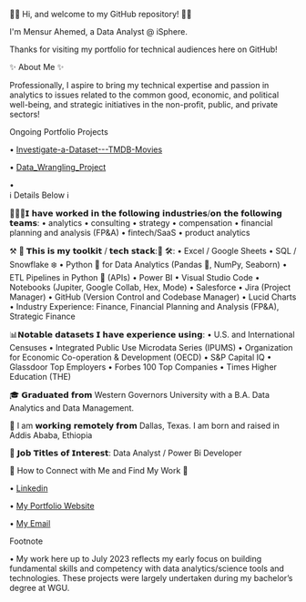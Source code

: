 👋🏾   Hi, and welcome to my GitHub repository! 👋🏾

I'm Mensur Ahemed, a Data Analyst @ iSphere.

Thanks for visiting my portfolio for technical audiences here on GitHub!

✨ About Me ✨

Professionally, I aspire to bring my technical expertise and passion in analytics to issues related to the common good, economic, and political well-being, and strategic initiatives in the non-profit, public, and private sectors!

Ongoing Portfolio Projects

• <a href="https://github.com/Mensur304/Investigate-a-Dataset---TMDB-Movies" target="blank">	Investigate-a-Dataset---TMDB-Movies</a>

•	 <a href="https://github.com/Mensur304/Data_wrangling" target="blank">	Data_Wrangling_Project </a>

•	
ℹ️ Details Below ℹ️

👨🏾‍💼𝗜 𝗵𝗮𝘃𝗲 𝘄𝗼𝗿𝗸𝗲𝗱 𝗶𝗻 𝘁𝗵𝗲 𝗳𝗼𝗹𝗹𝗼𝘄𝗶𝗻𝗴 𝗶𝗻𝗱𝘂𝘀𝘁𝗿𝗶𝗲𝘀/𝗼𝗻 𝘁𝗵𝗲 𝗳𝗼𝗹𝗹𝗼𝘄𝗶𝗻𝗴 𝘁𝗲𝗮𝗺𝘀: • analytics • consulting • strategy • compensation • financial planning and analysis (FP&A) • fintech/SaaS • product analytics

⚒️ 🧰 𝗧𝗵𝗶𝘀 𝗶𝘀 𝗺𝘆 𝘁𝗼𝗼𝗹𝗸𝗶𝘁 / 𝘁𝗲𝗰𝗵 𝘀𝘁𝗮𝗰𝗸:🧰 🛠: • Excel / Google Sheets • SQL / Snowflake ❄️ • Python 🐍 for Data Analytics (Pandas 🐼, NumPy, Seaborn) • ETL Pipelines in Python 🐍 (APIs) • Power BI • Visual Studio Code • Notebooks (Jupiter, Google Collab, Hex, Mode) • Salesforce • Jira (Project Manager) • GitHub (Version Control and Codebase Manager) • Lucid Charts • Industry Experience: Finance, Financial Planning and Analysis (FP&A), Strategic Finance

📊𝗡𝗼𝘁𝗮𝗯𝗹𝗲 𝗱𝗮𝘁𝗮𝘀𝗲𝘁𝘀 𝗜 𝗵𝗮𝘃𝗲 𝗲𝘅𝗽𝗲𝗿𝗶𝗲𝗻𝗰𝗲 𝘂𝘀𝗶𝗻𝗴: • U.S. and International Censuses • Integrated Public Use Microdata Series (IPUMS) • Organization for Economic Co-operation & Development (OECD) • S&P Capital IQ • Glassdoor Top Employers • Forbes 100 Top Companies • Times Higher Education (THE)

🎓 𝗚𝗿𝗮𝗱𝘂𝗮𝘁𝗲𝗱 𝗳𝗿𝗼𝗺 Western Governors University with a B.A. Data Analytics and Data Management.

📌 I am 𝘄𝗼𝗿𝗸𝗶𝗻𝗴 𝗿𝗲𝗺𝗼𝘁𝗲𝗹𝘆 𝗳𝗿𝗼𝗺 Dallas, Texas. I am born and raised in Addis Ababa, Ethiopia

💫 𝗝𝗼𝗯 𝗧𝗶𝘁𝗹𝗲𝘀 𝗼𝗳 𝗜𝗻𝘁𝗲𝗿𝗲𝘀𝘁: Data Analyst / Power Bi Developer

📕 How to Connect with Me and Find My Work 📕

•	<a href="https://www.linkedin.com/in/mensur-ahemed-362472209/" target="blank">Linkedin</a>

•	<a href="https://mensurahemed.carrd.co/" target="blank">My Portfolio Website</a>

•	<a href="http://mensurahemed2016@gmail.com" target="blank">My Email</a>

Footnote

•	My work here up to July 2023 reflects my early focus on building fundamental skills and competency with data analytics/science tools and technologies. These projects were largely undertaken during my bachelor’s degree at WGU.

